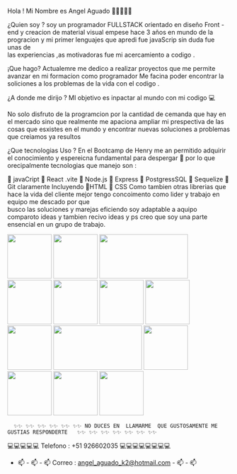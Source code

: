 Hola ! Mi Nombre es  Angel Aguado 👋👋👋👋👋

¿Quien  soy  ?
soy  un  programador  FULLSTACK orientado en diseño  Front -end y creacion  de material visual empese hace
3 años en mundo de  la  progracion y  mi primer  lenguajes que apredi fue  javaScrip  sin duda fue  unas de  
las experiencias  ,as  motivadoras  fue mi  acercamiento  a  codigo .

 ¡Que hago?
  Actualemre  me dedico a   realizar  proyectos  que  me permite  avanzar en    mi formacion  como  programador
  Me facina poder encontrar la soliciones a los problemas de  la  vida  con el  codigo .


  ¿A donde  me dirijo ?
  MI objetivo es  inpactar  al  mundo con  mi  codigo 💻

  No solo  disfruto  de la programcion   por  la   cantidad de  cemanda  que hay  en el mercado  sino  que realmente 
  me apaciona  ampliar  mi  prespectiva  de las cosas  que esxistes  en el mundo  y encontrar nuevas  soluciones  a  problemas
  que  creiamos  ya resultos

  ¿Que tecnologias Uso ?
   En  el  Bootcamp de  Henry me  an  permitido  adquirir  el conocimiento  y espereicna  fundamental  para  despergar 🚀 por lo que  
   orecipalmente  tecnologias  que  manejo son  :

   🚀 javaCript
    🚀 React .vite 
    🚀 Node.js
    🚀 Express 
    🚀 PostgressSQL
    🚀 Sequelize 
    🚀 Git 
    claramente  Incluyendo
    🚀HTML 
    🚀 CSS 
    Como tambien  otras librerias que  hace  la vida del  cliente  mejor  tengo concoimento  como  lider y trabajo en equipo  me descado por que  
    busco  las  soluciones  y marejas eficiendo  soy adaptable  a  aquipo comparoto  ideas  y tambien recivo  ideas  y  ps  creo que soy  una 
    parte ensencial en  un  grupo de  trabajo.

    
    
    
   <img src="https://github.com/Angelaguado96/Angelaguado96/assets/133174571/a8ecf277-2ee7-4587-89b2-1ecfe9c55c1c" width="100" height="100">
  <img src="https://github.com/Angelaguado96/Angelaguado96/assets/133174571/ed5b86a8-bc65-4212-a4a2-f23de25f3366" width="100" height="100">
 <img src="https://github.com/Angelaguado96/Angelaguado96/assets/133174571/18381ff9-1e14-41e9-8d8e-e0dcf621a8aa" width="200" height="100">
<img src="https://github.com/Angelaguado96/Angelaguado96/assets/133174571/78835ab9-984a-4f9f-ac58-e4fa3ff9498a" width="100" height="100">
<img src="https://github.com/Angelaguado96/Angelaguado96/assets/133174571/414ebd64-fcec-4351-858b-050973950151" width="100" height="100">
<img src="https://github.com/Angelaguado96/Angelaguado96/assets/133174571/23b9b88a-0898-41e0-943d-ac58385c0c6d" width="100" height="100">
<img src="https://github.com/Angelaguado96/Angelaguado96/assets/133174571/7f3d4a61-5fed-4dea-b25b-005f93f2221e" width="100" height="100">
<img src="https://github.com/Angelaguado96/Angelaguado96/assets/133174571/cbfb0d5c-21c8-4887-97fd-6ab50dd9ae30" width="100" height="100">
<img src="https://github.com/Angelaguado96/Angelaguado96/assets/133174571/77687e47-677f-4f01-b0b1-16c94468b329" width="200" height="100">
<img src="https://github.com/Angelaguado96/Angelaguado96/assets/133174571/31226039-cf20-45c9-9d95-6332f291fbf0" width="100" height="100">
<img src="https://github.com/Angelaguado96/Angelaguado96/assets/133174571/ea16364c-4111-4513-b5f4-25c5a9529e8d" width="100" height="100">
<img src="https://github.com/Angelaguado96/Angelaguado96/assets/133174571/727c2516-0b2c-4a48-8e06-dbcc3b3d9679" width="100" height="100">
<img src="https://github.com/Angelaguado96/Angelaguado96/assets/133174571/a840231e-0a5d-406f-ba75-c304081933e2" width="100" height="100">






      ✨✨ ✨✨ ✨✨ ✨✨ ✨✨ ✨✨ NO DUCES EN  LLAMARME  QUE GUSTOSAMENTE ME  GUSTIAS RESPONDERTE   ✨✨ ✨✨ ✨✨ ✨✨ ✨✨ ✨✨ ✨✨ 
  💻💻💻💻💻 Telefono : +51 926602035 💻💻💻💻💻💻💻💻
 - 📫 - 📫 - 📫 Correo : angel_aguado_k2@hotmail.com   - 📫 - 📫
